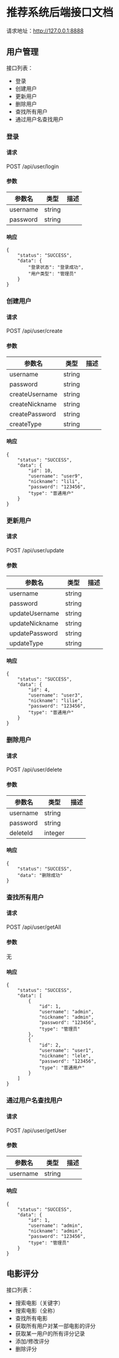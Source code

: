 # 推荐系统后端接口文档

请求地址：http://127.0.0.1:8888

## 用户管理

接口列表：
- 登录
- 创建用户
- 更新用户
- 删除用户
- 查找所有用户
- 通过用户名查找用户

### 登录

#### 请求

POST /api/user/login

#### 参数

| 参数名       | 类型     | 描述  |
|-----------|--------|-----|
| username	 | string | 	   |
| password	 | string | 	   |

#### 响应

```
{
    "status": "SUCCESS",
    "data": {
        "登录状态": "登录成功",
        "用户类型": "管理员"
    }
}
```

### 创建用户

#### 请求

POST /api/user/create

#### 参数

| 参数名             | 类型     | 描述  |
|-----------------|--------|-----|
| username	       | string | 	   |
| password	       | string | 	   |
| createUsername	 | string | 	   |
| createNickname	 | string | 	   |
| createPassword	 | string | 	   |
| createType      | string | 	   |

#### 响应

```
{
    "status": "SUCCESS",
    "data": {
        "id": 10,
        "username": "user9",
        "nickname": "lili",
        "password": "123456",
        "type": "普通用户"
    }
}
```

### 更新用户

#### 请求

POST /api/user/update

#### 参数

| 参数名             | 类型     | 描述  |
|-----------------|--------|-----|
| username	       | string | 	   |
| password	       | string | 	   |
| updateUsername	 | string | 	   |
| updateNickname	 | string | 	   |
| updatePassword	 | string | 	   |
| updateType      | string | 	   |

#### 响应

```
{
    "status": "SUCCESS",
    "data": {
        "id": 4,
        "username": "user3",
        "nickname": "lilie",
        "password": "123456",
        "type": "普通用户"
    }
}
```

### 删除用户

#### 请求

POST /api/user/delete

#### 参数

| 参数名       | 类型      | 描述  |
|-----------|---------|-----|
| username	 | string  | 	   |
| password	 | string  | 	   |
| deleteId	 | integer | 	   |

#### 响应

```
{
    "status": "SUCCESS",
    "data": "删除成功"
}
```

### 查找所有用户

#### 请求

POST /api/user/getAll

#### 参数

无

#### 响应

```
{
    "status": "SUCCESS",
    "data": [
        {
            "id": 1,
            "username": "admin",
            "nickname": "admin",
            "password": "123456",
            "type": "管理员"
        },
        {
            "id": 2,
            "username": "user1",
            "nickname": "lele",
            "password": "123456",
            "type": "普通用户"
        }
    ]
}
```

### 通过用户名查找用户

#### 请求

POST /api/user/getUser

#### 参数

| 参数名       | 类型     | 描述  |
|-----------|--------|-----|
| username	 | string | 	   |

#### 响应

```
{
    "status": "SUCCESS",
    "data": {
        "id": 1,
        "username": "admin",
        "nickname": "admin",
        "password": "123456",
        "type": "管理员"
    }
}
```

## 电影评分

接口列表：
- 搜索电影（关键字）
- 搜索电影（全称）
- 查找所有电影
- 获取所有用户对某一部电影的评分
- 获取某一用户的所有评分记录
- 添加/修改评分
- 删除评分